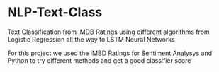 # NLP-Text-Class
Text Classification from IMDB Ratings using different algorithms from Logistic Regression all the way to LSTM Neural Networks  

For this project we used the IMBD Ratings for Sentiment Analysys and Python to try different methods and get a good classifier score 
